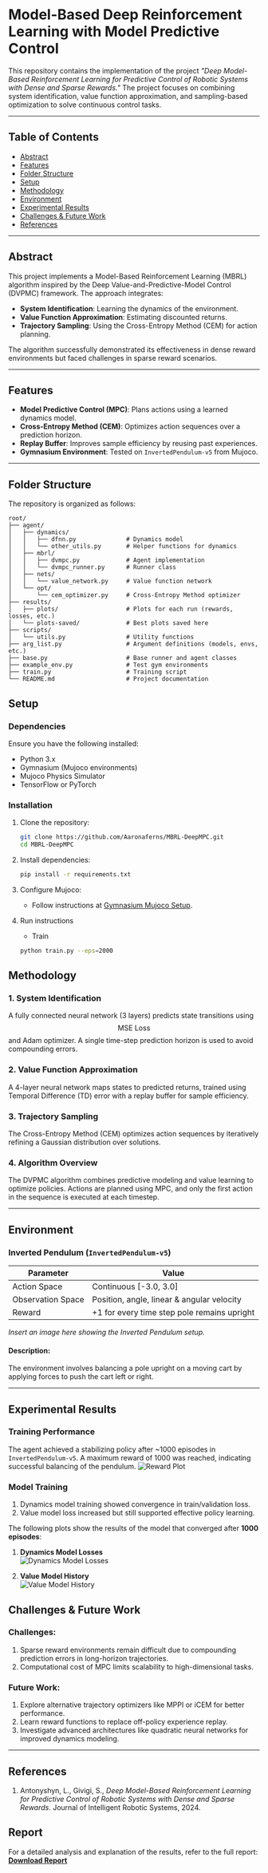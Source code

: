 # Model-Based Deep Reinforcement Learning with Model Predictive Control

This repository contains the implementation of the project *"Deep Model-Based Reinforcement Learning for Predictive Control of Robotic Systems with Dense and Sparse Rewards."* The project focuses on combining system identification, value function approximation, and sampling-based optimization to solve continuous control tasks.

---

## **Table of Contents**
- [Abstract](#abstract)
- [Features](#features)
- [Folder Structure](#folder-structure)
- [Setup](#setup)
- [Methodology](#methodology)
- [Environment](#environment)
- [Experimental Results](#experimental-results)
- [Challenges & Future Work](#challenges--future-work)
- [References](#references)

---

## **Abstract**
This project implements a Model-Based Reinforcement Learning (MBRL) algorithm inspired by the Deep Value-and-Predictive-Model Control (DVPMC) framework. The approach integrates:
- **System Identification**: Learning the dynamics of the environment.
- **Value Function Approximation**: Estimating discounted returns.
- **Trajectory Sampling**: Using the Cross-Entropy Method (CEM) for action planning.

The algorithm successfully demonstrated its effectiveness in dense reward environments but faced challenges in sparse reward scenarios. 

---

## **Features**
- **Model Predictive Control (MPC)**: Plans actions using a learned dynamics model.
- **Cross-Entropy Method (CEM)**: Optimizes action sequences over a prediction horizon.
- **Replay Buffer**: Improves sample efficiency by reusing past experiences.
- **Gymnasium Environment**: Tested on `InvertedPendulum-v5` from Mujoco.

---
## **Folder Structure**
The repository is organized as follows:
   ```
root/
├── agent/
│   ├── dynamics/
│   │   ├── dfnn.py              # Dynamics model
│   │   └── other_utils.py       # Helper functions for dynamics
│   ├── mbrl/
│   │   ├── dvmpc.py             # Agent implementation
│   │   └── dvmpc_runner.py      # Runner class
│   ├── nets/
│   │   └── value_network.py     # Value function network
│   └── opt/
│       └── cem_optimizer.py     # Cross-Entropy Method optimizer
├── results/
│   ├── plots/                   # Plots for each run (rewards, losses, etc.)
│   └── plots-saved/             # Best plots saved here
├── scripts/
│   └── utils.py                 # Utility functions
├── arg_list.py                  # Argument definitions (models, envs, etc.)
├── base.py                      # Base runner and agent classes
├── example_env.py               # Test gym environments
├── train.py                     # Training script
└── README.md                    # Project documentation
   ```

## **Setup**

### **Dependencies**
Ensure you have the following installed:
- Python 3.x
- Gymnasium (Mujoco environments)
- Mujoco Physics Simulator
- TensorFlow or PyTorch

### **Installation**
1. Clone the repository:
   ```bash
   git clone https://github.com/Aaronaferns/MBRL-DeepMPC.git
   cd MBRL-DeepMPC
   ```
2. Install dependencies:
   ```bash
   pip install -r requirements.txt
   ```
3. Configure Mujoco:
   - Follow instructions at [Gymnasium Mujoco Setup](https://gymnasium.farama.org/environments/mujoco/).

4. Run instructions
   - Train 
   ```bash
   python train.py --eps=2000
   ```


## **Methodology**

### **1. System Identification**
A fully connected neural network (3 layers) predicts state transitions using $$ \text{MSE Loss} $$ and Adam optimizer. A single time-step prediction horizon is used to avoid compounding errors.

### **2. Value Function Approximation**
A 4-layer neural network maps states to predicted returns, trained using Temporal Difference (TD) error with a replay buffer for sample efficiency.

### **3. Trajectory Sampling**
The Cross-Entropy Method (CEM) optimizes action sequences by iteratively refining a Gaussian distribution over solutions.

### **4. Algorithm Overview**
The DVPMC algorithm combines predictive modeling and value learning to optimize policies. Actions are planned using MPC, and only the first action in the sequence is executed at each timestep.

---

## **Environment**

### **Inverted Pendulum (`InvertedPendulum-v5`)**

| Parameter           | Value                                    |
|---------------------|------------------------------------------|
| Action Space        | Continuous [-3.0, 3.0]                  |
| Observation Space   | Position, angle, linear & angular velocity |
| Reward              | +1 for every time step pole remains upright |

*Insert an image here showing the Inverted Pendulum setup.*

#### Description:
The environment involves balancing a pole upright on a moving cart by applying forces to push the cart left or right.

---

## **Experimental Results**

### Training Performance
The agent achieved a stabilizing policy after ~1000 episodes in `InvertedPendulum-v5`. A maximum reward of 1000 was reached, indicating successful balancing of the pendulum.
   ![Reward Plot](./Images/plots-2/rew_plot.png)

### Model Training
1. Dynamics model training showed convergence in train/validation loss.
2. Value model loss increased but still supported effective policy learning.

The following plots show the results of the model that converged after **1000 episodes**:

1. **Dynamics Model Losses**  
   ![Dynamics Model Losses](./Images/plots-2/dynamics_model_losses.png)

2. **Value Model History**  
   ![Value Model History](./Images/plots-2/value_model_history.png)

## **Challenges & Future Work**

### Challenges:
1. Sparse reward environments remain difficult due to compounding prediction errors in long-horizon trajectories.
2. Computational cost of MPC limits scalability to high-dimensional tasks.

### Future Work:
1. Explore alternative trajectory optimizers like MPPI or iCEM for better performance.
2. Learn reward functions to replace off-policy experience replay.
3. Investigate advanced architectures like quadratic neural networks for improved dynamics modeling.

---

## **References**
1. Antonyshyn, L., Givigi, S., *Deep Model-Based Reinforcement Learning for Predictive Control of Robotic Systems with Dense and Sparse Rewards*. Journal of Intelligent Robotic Systems, 2024.


## Report

For a detailed analysis and explanation of the results, refer to the full report:  
[**Download Report**](./Report.pdf)
